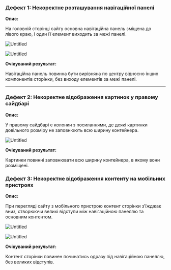 ### **Дефект 1: Некоректне розташування навігаційної панелі**

**Опис:**

На головній сторінці сайту основна навігаційна панель зміщена до лівого краю, і один її елемент виходить за межі панелі.

![Untitled](https://prod-files-secure.s3.us-west-2.amazonaws.com/ab25c6c8-f7ca-40f0-9963-941913355f5d/0949c4c5-5428-4406-99d6-c5963a3ace54/Untitled.png)

![Untitled](https://prod-files-secure.s3.us-west-2.amazonaws.com/ab25c6c8-f7ca-40f0-9963-941913355f5d/d6362227-fc49-4e03-bdf9-986b1dd8b099/Untitled.png)

**Очікуваний результат:**

Навігаційна панель повинна бути вирівняна по центру відносно інших компонентів сторінки, без виходу елементів за межі панелі.

---

### **Дефект 2: Некоректне відображення картинок у правому сайдбарі**

**Опис:**

У правому сайдбарі є колонки з посиланнями, де деякі картинки довільного розміру не заповнюють всю ширину контейнера.

![Untitled](https://prod-files-secure.s3.us-west-2.amazonaws.com/ab25c6c8-f7ca-40f0-9963-941913355f5d/c7f018e3-6d45-4831-9098-c32351694ba6/Untitled.png)

**Очікуваний результат:**

Картинки повинні заповнювати всю ширину контейнера, в якому вони розміщені.

### **Дефект 3: Некоректне відображення контенту на мобільних пристроях**

**Опис:**

При перегляді сайту з мобільного пристрою контент сторінки з’їжджає вниз, створюючи великі відступи між навігаційною панеллю та основним контентом.

![Untitled](https://prod-files-secure.s3.us-west-2.amazonaws.com/ab25c6c8-f7ca-40f0-9963-941913355f5d/cee0d0ca-f06d-4b69-8823-eb03e3a2e0ae/Untitled.png)

![Untitled](https://prod-files-secure.s3.us-west-2.amazonaws.com/ab25c6c8-f7ca-40f0-9963-941913355f5d/937efdce-4d54-4e63-bab8-ca7915dc10dd/Untitled.png)

**Очікуваний результат:**

Контент сторінки повинен починатись одразу під навігаційною панеллю, без великих відступів.
